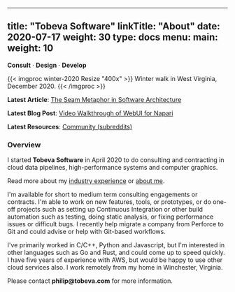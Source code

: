 
---
title: "Tobeva Software"
linkTitle: "About"
date: 2020-07-17
weight: 30
type: docs
menu:
  main:
    weight: 10
---

**Consult** &middot; **Design** &middot; **Develop**

{{< imgproc winter-2020 Resize "400x" >}}
Winter walk in West Virginia, December 2020.
{{< /imgproc >}}

**Latest Article**: [The Seam Metaphor in Software Architecture](/articles/the-joyful-bear/)

**Latest Blog Post**: [Video Walkthrough of WebUI for Napari](/blog/2021/03/13/video-walkthrough-on-webui/)

**Latest Resources**: [Community (subreddits)](/resources/community/)

### Overview

I started **Tobeva Software** in April 2020 to do consulting and
contracting in cloud data pipelines, high-performance systems and computer
graphics.

Read more about my [industry experience](/about/experience/) or
[about me](/about/philip).

I'm available for short to medium term consulting engagements or contracts.
I'm able to work on new features, tools, or prototypes, or do one-off
projects such as setting up Continuous Integration or other build
automation such as testing, doing static analysis, or fixing performance
issues or difficult bugs. I recently help migrate a company from Perforce
to Git and could advise or help with Git-based workflows.

I've primarily worked in C/C++, Python and Javascript, but I'm interested
in other languages such as Go and Rust, and could come up to speed quickly.
I have five years of experience with AWS, but would be happy to use other
cloud services also. I work remotely from my home in Winchester, Virginia.

Please contact **philip<img src="" width="0" height="0">@tobeva.com** for
more information.
